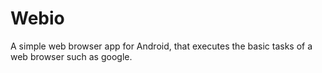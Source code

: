 # Webio
A simple web browser app for Android, that executes the basic tasks of a web browser such as google. 

